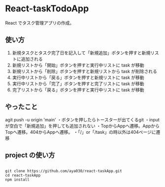 # React-taskTodoApp

React でタスク管理アプリの作成。

## 使い方

1. 新規タスクとタスク完了日を記入して「新規追加」ボタンを押すと新規リストに追加される
2. 新規リストから「開始」ボタンを押すと実行中リストに task が移動
3. 新規リストから「削除」ボタンを押すと新規リストから task が削除される
4. 実行中リストから「戻る」ボタンを押すと新規リストに task が移動
5. 実行中リストから「完了」ボタンを押すと完了リストに task が移動
6. 完了リストから「戻る」ボタンを押すと実行中リストに task が移動

## やったこと
agit push -u origin 'main'
・ボタンを押したらトースターが出てくるgit 
・inputが空白で「新規追加」を押しても追加されない
・TopからAppへ遷移。AppからTopへ遷移。404からAppへ遷移。
・「/」or「/task」の時以外は404ページに遷移


## project の使い方

```

git clone https://github.com/aya030/react-taskApp.git
cd react-taskApp
npm install

```
